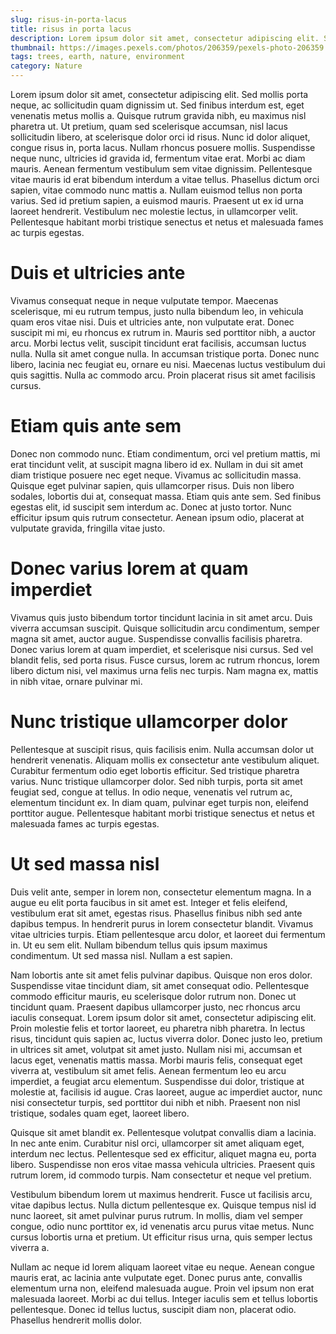 ```yaml
---
slug: risus-in-porta-lacus
title: risus in porta lacus
description: Lorem ipsum dolor sit amet, consectetur adipiscing elit. Sed mollis porta neque, ac sollicitudin quam dignissim ut. Sed finibus interdum est, eget venenatis metus mollis a.
thumbnail: https://images.pexels.com/photos/206359/pexels-photo-206359.jpeg?auto=compress&cs=tinysrgb&w=1260&h=750&dpr=1
tags: trees, earth, nature, environment
category: Nature
---
```


Lorem ipsum dolor sit amet, consectetur adipiscing elit. Sed mollis porta neque, ac sollicitudin quam dignissim ut. Sed finibus interdum est, eget venenatis metus mollis a. Quisque rutrum gravida nibh, eu maximus nisl pharetra ut. Ut pretium, quam sed scelerisque accumsan, nisl lacus sollicitudin libero, at scelerisque dolor orci id risus. Nunc id dolor aliquet, congue risus in, porta lacus. Nullam rhoncus posuere mollis. Suspendisse neque nunc, ultricies id gravida id, fermentum vitae erat. Morbi ac diam mauris. Aenean fermentum vestibulum sem vitae dignissim. Pellentesque vitae mauris id erat bibendum interdum a vitae tellus. Phasellus dictum orci sapien, vitae commodo nunc mattis a. Nullam euismod tellus non porta varius. Sed id pretium sapien, a euismod mauris. Praesent ut ex id urna laoreet hendrerit. Vestibulum nec molestie lectus, in ullamcorper velit. Pellentesque habitant morbi tristique senectus et netus et malesuada fames ac turpis egestas.

# Duis et ultricies ante

Vivamus consequat neque in neque vulputate tempor. Maecenas scelerisque, mi eu rutrum tempus, justo nulla bibendum leo, in vehicula quam eros vitae nisi. Duis et ultricies ante, non vulputate erat. Donec suscipit mi mi, eu rhoncus ex rutrum in. Mauris sed porttitor nibh, a auctor arcu. Morbi lectus velit, suscipit tincidunt erat facilisis, accumsan luctus nulla. Nulla sit amet congue nulla. In accumsan tristique porta. Donec nunc libero, lacinia nec feugiat eu, ornare eu nisi. Maecenas luctus vestibulum dui quis sagittis. Nulla ac commodo arcu. Proin placerat risus sit amet facilisis cursus.

# Etiam quis ante sem

Donec non commodo nunc. Etiam condimentum, orci vel pretium mattis, mi erat tincidunt velit, at suscipit magna libero id ex. Nullam in dui sit amet diam tristique posuere nec eget neque. Vivamus ac sollicitudin massa. Quisque eget pulvinar sapien, quis ullamcorper risus. Duis non libero sodales, lobortis dui at, consequat massa. Etiam quis ante sem. Sed finibus egestas elit, id suscipit sem interdum ac. Donec at justo tortor. Nunc efficitur ipsum quis rutrum consectetur. Aenean ipsum odio, placerat at vulputate gravida, fringilla vitae justo.

# Donec varius lorem at quam imperdiet

Vivamus quis justo bibendum tortor tincidunt lacinia in sit amet arcu. Duis viverra accumsan suscipit. Quisque sollicitudin arcu condimentum, semper magna sit amet, auctor augue. Suspendisse convallis facilisis pharetra. Donec varius lorem at quam imperdiet, et scelerisque nisi cursus. Sed vel blandit felis, sed porta risus. Fusce cursus, lorem ac rutrum rhoncus, lorem libero dictum nisi, vel maximus urna felis nec turpis. Nam magna ex, mattis in nibh vitae, ornare pulvinar mi.

# Nunc tristique ullamcorper dolor

Pellentesque at suscipit risus, quis facilisis enim. Nulla accumsan dolor ut hendrerit venenatis. Aliquam mollis ex consectetur ante vestibulum aliquet. Curabitur fermentum odio eget lobortis efficitur. Sed tristique pharetra varius. Nunc tristique ullamcorper dolor. Sed nibh turpis, porta sit amet feugiat sed, congue at tellus. In odio neque, venenatis vel rutrum ac, elementum tincidunt ex. In diam quam, pulvinar eget turpis non, eleifend porttitor augue. Pellentesque habitant morbi tristique senectus et netus et malesuada fames ac turpis egestas.

# Ut sed massa nisl

Duis velit ante, semper in lorem non, consectetur elementum magna. In a augue eu elit porta faucibus in sit amet est. Integer et felis eleifend, vestibulum erat sit amet, egestas risus. Phasellus finibus nibh sed ante dapibus tempus. In hendrerit purus in lorem consectetur blandit. Vivamus vitae ultricies turpis. Etiam pellentesque arcu dolor, et laoreet dui fermentum in. Ut eu sem elit. Nullam bibendum tellus quis ipsum maximus condimentum. Ut sed massa nisl. Nullam a est sapien.

Nam lobortis ante sit amet felis pulvinar dapibus. Quisque non eros dolor. Suspendisse vitae tincidunt diam, sit amet consequat odio. Pellentesque commodo efficitur mauris, eu scelerisque dolor rutrum non. Donec ut tincidunt quam. Praesent dapibus ullamcorper justo, nec rhoncus arcu iaculis consequat. Lorem ipsum dolor sit amet, consectetur adipiscing elit. Proin molestie felis et tortor laoreet, eu pharetra nibh pharetra. In lectus risus, tincidunt quis sapien ac, luctus viverra dolor. Donec justo leo, pretium in ultrices sit amet, volutpat sit amet justo. Nullam nisi mi, accumsan et lacus eget, venenatis mattis massa. Morbi mauris felis, consequat eget viverra at, vestibulum sit amet felis. Aenean fermentum leo eu arcu imperdiet, a feugiat arcu elementum. Suspendisse dui dolor, tristique at molestie at, facilisis id augue. Cras laoreet, augue ac imperdiet auctor, nunc nisi consectetur turpis, sed porttitor dui nibh et nibh. Praesent non nisl tristique, sodales quam eget, laoreet libero.

Quisque sit amet blandit ex. Pellentesque volutpat convallis diam a lacinia. In nec ante enim. Curabitur nisl orci, ullamcorper sit amet aliquam eget, interdum nec lectus. Pellentesque sed ex efficitur, aliquet magna eu, porta libero. Suspendisse non eros vitae massa vehicula ultricies. Praesent quis rutrum lorem, id commodo turpis. Nam consectetur et neque vel pretium.

Vestibulum bibendum lorem ut maximus hendrerit. Fusce ut facilisis arcu, vitae dapibus lectus. Nulla dictum pellentesque ex. Quisque tempus nisl id nunc laoreet, sit amet pulvinar purus rutrum. In mollis, diam vel semper congue, odio nunc porttitor ex, id venenatis arcu purus vitae metus. Nunc cursus lobortis urna et pretium. Ut efficitur risus urna, quis semper lectus viverra a.

Nullam ac neque id lorem aliquam laoreet vitae eu neque. Aenean congue mauris erat, ac lacinia ante vulputate eget. Donec purus ante, convallis elementum urna non, eleifend malesuada augue. Proin vel ipsum non erat malesuada laoreet. Morbi ac dui tellus. Integer iaculis sem et tellus lobortis pellentesque. Donec id tellus luctus, suscipit diam non, placerat odio. Phasellus hendrerit mollis dolor.

